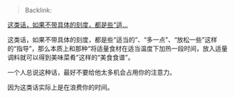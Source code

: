 > Backlink: 

[这类话，如果不带具体的刻度，都是些“适…](https://www.zhihu.com/pin/1721352799064080384?native=0)

这类话，如果不带具体的刻度，都是些“适当的”、“多一点”、“放松一些”这样的“指导”，那么本质上和那种“将适量食材在适当温度下加热一段时间，放入适量调料就可以得到美味菜肴”这样的“美食食谱”。  
  
一个人总说这种话，最好不要给他太多机会占用你的注意力。  
  
因为这类话实际上是在浪费你的时间。

